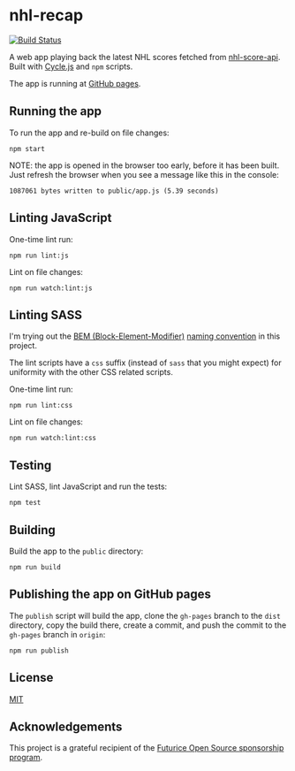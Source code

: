# nhl-recap

[![Build Status](https://travis-ci.org/peruukki/nhl-recap.svg?branch=master)](https://travis-ci.org/peruukki/nhl-recap)

A web app playing back the latest NHL scores fetched from [nhl-score-api](https://github.com/peruukki/nhl-score-api).
Built with [Cycle.js](http://cycle.js.org/) and `npm` scripts.

The app is running at [GitHub pages](http://peruukki.github.io/nhl-recap/).

## Running the app

To run the app and re-build on file changes:
```
npm start
```

NOTE: the app is opened in the browser too early, before it has been built. Just refresh the browser when you see
a message like this in the console:

```
1087061 bytes written to public/app.js (5.39 seconds)
```

## Linting JavaScript

One-time lint run:
```
npm run lint:js
```

Lint on file changes:
```
npm run watch:lint:js
```

## Linting SASS

I'm trying out the [BEM (Block-Element-Modifier)](http://getbem.com/introduction/) [naming convention](http://getbem.com/naming/)
in this project.

The lint scripts have a `css` suffix (instead of `sass` that you might expect) for uniformity with the other CSS related scripts.

One-time lint run:
```
npm run lint:css
```

Lint on file changes:
```
npm run watch:lint:css
```

## Testing

Lint SASS, lint JavaScript and run the tests:
```
npm test
```

## Building

Build the app to the `public` directory:
```
npm run build
```

## Publishing the app on GitHub pages

The `publish` script will build the app, clone the `gh-pages` branch to the `dist` directory, copy the build there,
create a commit, and push the commit to the `gh-pages` branch in `origin`:
```
npm run publish
```

## License

[MIT](LICENSE)

## Acknowledgements

This project is a grateful recipient of the
[Futurice Open Source sponsorship program](http://futurice.com/blog/sponsoring-free-time-open-source-activities?utm_source=github&utm_medium=spice).
